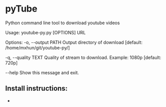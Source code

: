 # pyTube
Python command line tool to download youtube videos


Usage: youtube-py.py [OPTIONS] URL

Options:
  -o, --output PATH   Output directory of download  [default:
                      /home/mxhun/git/youtube-py/]

  -q, --quality TEXT  Quality of stream to download. Example: 1080p  [default:
                      720p]

  --help              Show this message and exit.
  
  

Install instructions:
-
-

